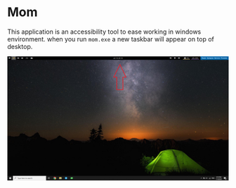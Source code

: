 # Mom

This application is an accessibility tool to ease working in windows environment. when you run `mom.exe` a new taskbar will appear on top of desktop.

![Mom](img/mom.png)